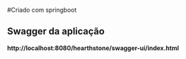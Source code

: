 #Criado com springboot

## Swagger da aplicação

**http://localhost:8080/hearthstone/swagger-ui/index.html**

